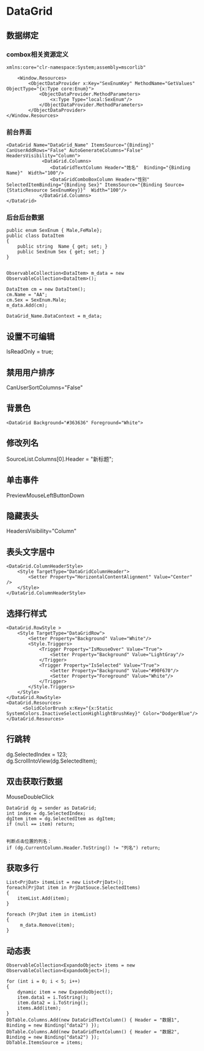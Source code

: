 # DataGrid

## 数据绑定

### combox相关资源定义

```
xmlns:core="clr-namespace:System;assembly=mscorlib"

    <Window.Resources>
        <ObjectDataProvider x:Key="SexEnumKey" MethodName="GetValues"  ObjectType="{x:Type core:Enum}">
            <ObjectDataProvider.MethodParameters>
                <x:Type Type="local:SexEnum"/>
            </ObjectDataProvider.MethodParameters>
        </ObjectDataProvider>
</Window.Resources>
```

### 前台界面

```
<DataGrid Name="DataGrid_Name" ItemsSource="{Binding}" CanUserAddRows="False" AutoGenerateColumns="False" HeadersVisibility="Column">
             <DataGrid.Columns>
                <DataGridTextColumn Header="姓名"  Binding="{Binding Name}"  Width="100"/>
                <DataGridComboBoxColumn Header="性别"  SelectedItemBinding="{Binding Sex}" ItemsSource="{Binding Source={StaticResource SexEnumKey}}"  Width="100"/>
            </DataGrid.Columns>
</DataGrid>
```

### 后台后台数据

```
public enum SexEnum { Male,FeMale};
public class DataItem
{
    public string  Name { get; set; }
    public SexEnum Sex { get; set; }
}


ObservableCollection<DataItem> m_data = new ObservableCollection<DataItem>();

DataItem cm = new DataItem();
cm.Name = "AA";
cm.Sex = SexEnum.Male;
m_data.Add(cm);

DataGrid_Name.DataContext = m_data;
```

## 设置不可编辑

IsReadOnly = true;

## 禁用用户排序

CanUserSortColumns="False"

## 背景色

`<DataGrid Background="#363636" Foreground="White">`

## 修改列名

SourceList.Columns[0].Header = "新标题";

## 单击事件

PreviewMouseLeftButtonDown

## 隐藏表头

HeadersVisibility="Column"

## 表头文字居中

```
<DataGrid.ColumnHeaderStyle>
    <Style TargetType="DataGridColumnHeader">
        <Setter Property="HorizontalContentAlignment" Value="Center" />
    </Style>
</DataGrid.ColumnHeaderStyle>
```

## 选择行样式

```
<DataGrid.RowStyle >
    <Style TargetType="DataGridRow">
        <Setter Property="Background" Value="White"/>
        <Style.Triggers>
            <Trigger Property="IsMouseOver" Value="True">
                <Setter Property="Background" Value="LightGray"/>
            </Trigger>
            <Trigger Property="IsSelected" Value="True">
                <Setter Property="Background" Value="#90F670"/>
                <Setter Property="Foreground" Value="White"/>
            </Trigger>
        </Style.Triggers>
    </Style>
</DataGrid.RowStyle>
<DataGrid.Resources>
      <SolidColorBrush x:Key="{x:Static SystemColors.InactiveSelectionHighlightBrushKey}" Color="DodgerBlue"/>
</DataGrid.Resources>
```

## 行跳转

dg.SelectedIndex = 123;  
dg.ScrollIntoView(dg.SelectedItem);  

## 双击获取行数据

MouseDoubleClick  

```
DataGrid dg = sender as DataGrid;
int index = dg.SelectedIndex;
dgItem item = dg.SelectedItem as dgItem;
if (null == item) return;


判断点击位置的列名：
if (dg.CurrentColumn.Header.ToString() != "列名") return;
```

## 获取多行

```
List<PrjDat> itemList = new List<PrjDat>();
foreach(PrjDat item in PrjDatSouce.SelectedItems)
{
    itemList.Add(item);
}

foreach (PrjDat item in itemList)
{
     m_data.Remove(item);
}
```

## 动态表

```
ObservableCollection<ExpandoObject> items = new ObservableCollection<ExpandoObject>();

for (int i = 0; i < 5; i++)
{
    dynamic item = new ExpandoObject();
    item.data1 = i.ToString();
    item.data2 = i.ToString();
    items.Add(item);
}
DbTable.Columns.Add(new DataGridTextColumn() { Header = "数据1", Binding = new Binding("data2") });
DbTable.Columns.Add(new DataGridTextColumn() { Header = "数据2", Binding = new Binding("data2") });
DbTable.ItemsSource = items;
```
